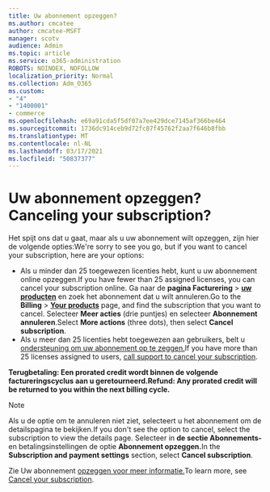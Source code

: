 ```yaml
---
title: Uw abonnement opzeggen?
ms.author: cmcatee
author: cmcatee-MSFT
manager: scotv
audience: Admin
ms.topic: article
ms.service: o365-administration
ROBOTS: NOINDEX, NOFOLLOW
localization_priority: Normal
ms.collection: Adm_O365
ms.custom:
- "4"
- "1400001"
- commerce
ms.openlocfilehash: e69a91cda5f5df07a7ee429dce7145af366be464
ms.sourcegitcommit: 1736dc914ceb9d72fc87f45762f2aa7f646b8fbb
ms.translationtype: MT
ms.contentlocale: nl-NL
ms.lasthandoff: 03/17/2021
ms.locfileid: "50837377"
---
```

# <a name="canceling-your-subscription"></a><span data-ttu-id="f2cd8-102">Uw abonnement opzeggen?</span><span class="sxs-lookup"><span data-stu-id="f2cd8-102">Canceling your subscription?</span></span>

<span data-ttu-id="f2cd8-103">Het spijt ons dat u gaat, maar als u uw abonnement wilt opzeggen, zijn hier de volgende opties:</span><span class="sxs-lookup"><span data-stu-id="f2cd8-103">We're sorry to see you go, but if you want to cancel your subscription, here are your options:</span></span>
  
- <span data-ttu-id="f2cd8-104">Als u minder dan 25 toegewezen licenties hebt, kunt u uw abonnement online opzeggen.</span><span class="sxs-lookup"><span data-stu-id="f2cd8-104">If you have fewer than 25 assigned licenses, you can cancel your subscription online.</span></span> <span data-ttu-id="f2cd8-105">Ga naar de **pagina Facturering** \> **[uw producten](https://go.microsoft.com/fwlink/p/?linkid=842054)** en zoek het abonnement dat u wilt annuleren.</span><span class="sxs-lookup"><span data-stu-id="f2cd8-105">Go to the **Billing** \> **[Your products](https://go.microsoft.com/fwlink/p/?linkid=842054)** page, and find the subscription that you want to cancel.</span></span> <span data-ttu-id="f2cd8-106">Selecteer **Meer acties** (drie puntjes) en selecteer **Abonnement annuleren**.</span><span class="sxs-lookup"><span data-stu-id="f2cd8-106">Select **More actions** (three dots), then select **Cancel subscription**.</span></span>
- <span data-ttu-id="f2cd8-107">Als u meer dan 25 licenties hebt toegewezen aan gebruikers, belt u [ondersteuning om uw abonnement op te zeggen.](https://docs.microsoft.com/microsoft-365/admin/contact-support-for-business-products?view=o365-worldwide)</span><span class="sxs-lookup"><span data-stu-id="f2cd8-107">If you have more than 25 licenses assigned to users, [call support to cancel your subscription](https://docs.microsoft.com/microsoft-365/admin/contact-support-for-business-products?view=o365-worldwide).</span></span>
  
<span data-ttu-id="f2cd8-108">**Terugbetaling: Een prorated credit wordt binnen de volgende factureringscyclus aan u geretourneerd.**</span><span class="sxs-lookup"><span data-stu-id="f2cd8-108">**Refund: Any prorated credit will be returned to you within the next billing cycle.**</span></span>

> [!NOTE]
> <span data-ttu-id="f2cd8-109">Als u de optie om te annuleren niet ziet, selecteert u het abonnement om de detailspagina te bekijken.</span><span class="sxs-lookup"><span data-stu-id="f2cd8-109">If you don't see the option to cancel, select the subscription to view the details page.</span></span> <span data-ttu-id="f2cd8-110">Selecteer in **de sectie Abonnements-** en betalingsinstellingen de optie **Abonnement opzeggen.**</span><span class="sxs-lookup"><span data-stu-id="f2cd8-110">In the **Subscription and payment settings** section, select **Cancel subscription**.</span></span>

<span data-ttu-id="f2cd8-111">Zie Uw abonnement [opzeggen voor meer informatie.](https://docs.microsoft.com/microsoft-365/commerce/subscriptions/cancel-your-subscription)</span><span class="sxs-lookup"><span data-stu-id="f2cd8-111">To learn more, see [Cancel your subscription](https://docs.microsoft.com/microsoft-365/commerce/subscriptions/cancel-your-subscription).</span></span>